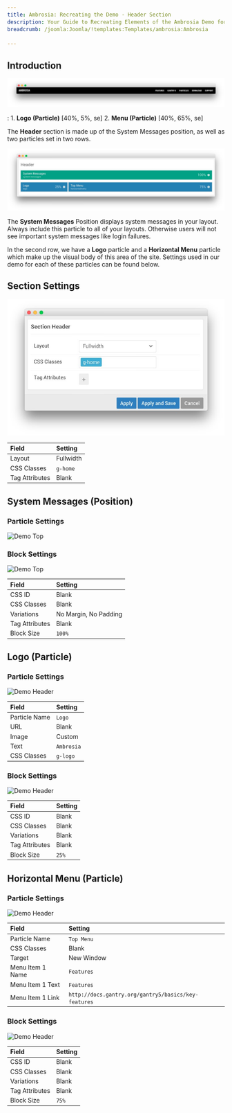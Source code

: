 ```yaml
---
title: Ambrosia: Recreating the Demo - Header Section
description: Your Guide to Recreating Elements of the Ambrosia Demo for Joomla
breadcrumb: /joomla:Joomla/!templates:Templates/ambrosia:Ambrosia

---
```


## Introduction

![](assets/demo_header.jpeg)

:   1. **Logo (Particle)** [40%, 5%, se]
    2. **Menu (Particle)** [40%, 65%, se]

The **Header** section is made up of the System Messages position, as well as two particles set in two rows.

![](assets/home_header.jpeg)

The **System Messages** Position displays system messages in your layout. Always include this particle to all of your layouts. Otherwise users will not see important system messages like login failures.

In the second row, we have a **Logo** particle and a **Horizontal Menu** particle which make up the visual body of this area of the site. Settings used in our demo for each of these particles can be found below.

## Section Settings

![](assets/demo_header_settings.jpeg)

| Field          | Setting   |
| :-----         | :-----    |
| Layout         | Fullwidth |
| CSS Classes    | `g-home`  |
| Tag Attributes | Blank     |

## System Messages (Position)

### Particle Settings

![Demo Top](demo_header_5.jpeg)

### Block Settings

![Demo Top](demo_header_6.jpeg)

| Field          | Setting               |
| :-----         | :-----                |
| CSS ID         | Blank                 |
| CSS Classes    | Blank                 |
| Variations     | No Margin, No Padding |
| Tag Attributes | Blank                 |
| Block Size     | `100%`                |

## Logo (Particle)

### Particle Settings

![Demo Header](demo_header_1.jpeg)

| Field         | Setting    |
| :-----        | :-----     |
| Particle Name | `Logo`     |
| URL           | Blank      |
| Image         | Custom     |
| Text          | `Ambrosia` |
| CSS Classes   | `g-logo`   |

### Block Settings

![Demo Header](demo_header_2.jpeg)

| Field          | Setting |
| :-----         | :-----  |
| CSS ID         | Blank   |
| CSS Classes    | Blank   |
| Variations     | Blank   |
| Tag Attributes | Blank   |
| Block Size     | `25%`   |

## Horizontal Menu (Particle)

### Particle Settings

![Demo Header](demo_header_3.jpeg)

| Field            | Setting                                              |
| :-----           | :-----                                               |
| Particle Name    | `Top Menu`                                           |
| CSS Classes      | Blank                                                |
| Target           | New Window                                           |
| Menu Item 1 Name | `Features`                                           |
| Menu Item 1 Text | `Features`                                           |
| Menu Item 1 Link | `http://docs.gantry.org/gantry5/basics/key-features` |

### Block Settings

![Demo Header](demo_header_4.jpeg)

| Field          | Setting |
| :-----         | :-----  |
| CSS ID         | Blank   |
| CSS Classes    | Blank   |
| Variations     | Blank   |
| Tag Attributes | Blank   |
| Block Size     | `75%`   |
